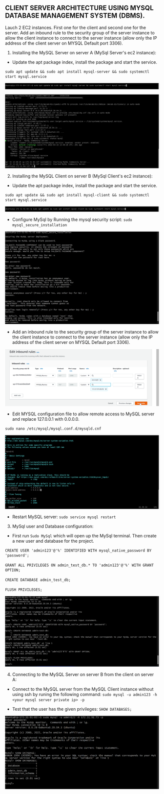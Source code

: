 ## CLIENT SERVER ARCHITECTURE USING MYSQL DATABASE MANAGEMENT SYSTEM (DBMS).
Lauch 2 EC2 instances. First one for the client and second one for the server. Add an inbound rule to the security group of the server instance to allow the client instance to connect to the server instance (allow only the IP address of the client server on MYSQL Default port 3306).

1. Installing the MySQL Server on server A (MySql Server's ec2 instance):
- Update the apt package index, install the package and start the service.
```
sudo apt update && sudo apt install mysql-server && sudo systemctl start mysql.service
```

![](./images/p5/ScreenShot_4_15_2022_2_46_23_PM.png)

![](./images/p5/ScreenShot_4_15_2022_2_48_59_PM.png)

2. Installing the MySQL Client on server B (MySql Client's ec2 instance):
- Update the apt package index, install the package and start the service.
```
sudo apt update && sudo apt install mysql-client && sudo systemctl start mysql.service
```

![](/images/p5/ScreenShot_4_15_2022_2_52_57_PM.png)

- Configure MySql by Running the mysql security script: `sudo mysql_secure_installation`

![](/images/p5/ScreenShot_4_15_2022_3_53_42_PM.png)

- Add an inbound rule to the security group of the server instance to allow the client instance to connect to the server instance (allow only the IP address of the client server on MYSQL Default port 3306).

![](/images/p5/ScreenShot_4_15_2022_3_10_04_PM.png)


- Edit MYSQL configuration file to allow remote access to MySQL server and replace 127.0.0.1 with 0.0.0.0. 
```
sudo nano /etc/mysql/mysql.conf.d/mysqld.cnf
```

![](/images/p5/ScreenShot_4_15_2022_2_58_44_PM.png)

- Restart MySQL server:
`sudo service mysql restart`

3. MySql user and Database configuration:

- First run `Sudo MySql` which will open up the MySql terminal. Then create a new user and database for the project.
```
CREATE USER 'admin123'@'%' IDENTIFIED WITH mysql_native_password BY 'password';

GRANT ALL PRIVILEGES ON admin_test_db.* TO 'admin123'@'%' WITH GRANT OPTION;

CREATE DATABASE admin_test_db;

FLUSH PRIVILEGES;
```

![](/images/p5/ScreenShot_4_15_2022_4_01_44_PM.png)


4. Connecting to the MySQL Server on server B from the client on server A:

- Connect to the MySQL server from the MySQL Client instance without using ssh by runing the following command: `sudo mysql -u admin123 -h <your mysql server private ip> -p`

- Test that the user has the given privileges: `SHOW DATABASES;`

![](/images/p5/ScreenShot_4_15_2022_4_07_55_PM.png)